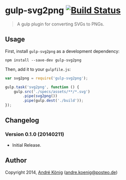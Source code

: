 # gulp-svg2png [![Build Status](https://travis-ci.org/akoenig/gulp-svg2png.png?branch=master)](https://travis-ci.org/akoenig/gulp-svg2png)

> A gulp plugin for converting SVGs to PNGs.


## Usage

First, install `gulp-svg2png` as a development dependency:

```shell
npm install --save-dev gulp-svg2png
```

Then, add it to your `gulpfile.js`:

```javascript
var svg2png = require('gulp-svg2png');

gulp.task('svg2png', function () {
    gulp.src('./specs/assets/**/*.svg')
        .pipe(svg2png())
        .pipe(gulp.dest('./build'));
});
```

## Changelog

### Version 0.1.0 (20140211)

- Initial Release.

## Author

Copyright 2014, [André König](http://iam.andrekoenig.info) (andre.koenig@posteo.de)